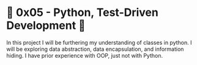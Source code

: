 # :shell: 0x05 - Python, Test-Driven Development :shell:

In this project I will be furthering my understanding of classes in python. I will be exploring data abstraction, data encapsulation, and information hiding. I have prior experience with OOP, just not with Python.


